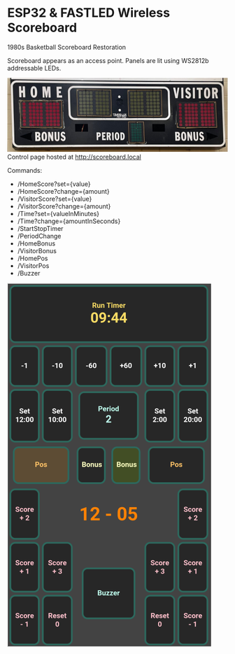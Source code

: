 # ESP32 & FASTLED Wireless Scoreboard
1980s Basketball Scoreboard Restoration
    
Scoreboard appears as an access point. Panels are lit using WS2812b addressable LEDs. 

![Physical Scoreboard](Scoreboard.jpeg)
Control page hosted at http://scoreboard.local

Commands:
- /HomeScore?set={value}
- /HomeScore?change={amount}
- /VisitorScore?set={value}
- /VisitorScore?change={amount}
- /Time?set={valueInMinutes}
- /Time?change={amountInSeconds}
- /StartStopTimer
- /PeriodChange
- /HomeBonus
- /VisitorBonus
- /HomePos
- /VisitorPos
- /Buzzer


![Mobile Web Controller](Controller.png)

